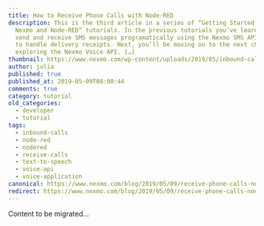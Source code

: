 ```yaml
---
title: How to Receive Phone Calls with Node-RED
description: This is the third article in a series of “Getting Started with
  Nexmo and Node-RED” tutorials. In the previous tutorials you’ve learnt how to
  send and receive SMS messages programatically using the Nexmo SMS API and how
  to handle delivery receipts. Next, you’ll be moving on to the next chapter,
  exploring the Nexmo Voice API. […]
thumbnail: https://www.nexmo.com/wp-content/uploads/2019/05/inbound-calls-node-red.png
author: julia
published: true
published_at: 2019-05-09T08:00:44
comments: true
category: tutorial
old_categories:
  - developer
  - tutorial
tags:
  - inbound-calls
  - node-red
  - nodered
  - receive-calls
  - text-to-speech
  - voice-api
  - voice-application
canonical: https://www.nexmo.com/blog/2019/05/09/receive-phone-calls-node-red-dr
redirect: https://www.nexmo.com/blog/2019/05/09/receive-phone-calls-node-red-dr
---
```

Content to be migrated...
